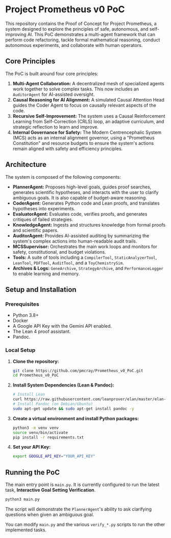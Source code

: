 
# Project Prometheus v0 PoC

This repository contains the Proof of Concept for Project Prometheus, a system designed to explore the principles of safe, autonomous, and self-improving AI. This PoC demonstrates a multi-agent framework that can perform code refactoring, tackle formal mathematical reasoning, conduct autonomous experiments, and collaborate with human operators.

## Core Principles

The PoC is built around four core principles:

1.  **Multi-Agent Collaboration:** A decentralized mesh of specialized agents work together to solve complex tasks. This now includes an `AuditorAgent` for AI-assisted oversight.
2.  **Causal Reasoning for AI Alignment:** A simulated Causal Attention Head guides the Coder Agent to focus on causally relevant aspects of the code.
3.  **Recursive Self-Improvement:** The system uses a Causal Reinforcement Learning from Self-Correction (CRLS) loop, an adaptive curriculum, and strategic reflection to learn and improve.
4.  **Internal Governance for Safety:** The Modern Centrencephalic System (MCS) acts as an internal alignment governor, using a "Prometheus Constitution" and resource budgets to ensure the system's actions remain aligned with safety and efficiency principles.

## Architecture

The system is composed of the following components:

*   **PlannerAgent:** Proposes high-level goals, guides proof searches, generates scientific hypotheses, and interacts with the user to clarify ambiguous goals. It is also capable of budget-aware reasoning.
*   **CoderAgent:** Generates Python code and Lean proofs, and translates hypotheses into experiments.
*   **EvaluatorAgent:** Evaluates code, verifies proofs, and generates critiques of failed strategies.
*   **KnowledgeAgent:** Ingests and structures knowledge from formal proofs and scientific papers.
*   **AuditorAgent:** Provides AI-assisted auditing by summarizing the system's complex actions into human-readable audit trails.
*   **MCSSupervisor:** Orchestrates the main work loops and monitors for safety, constitutional, and budget violations.
*   **Tools:** A suite of tools including a `CompilerTool`, `StaticAnalyzerTool`, `LeanTool`, `PDFTool`, `AuditTool`, and a `ToyChemistrySim`.
*   **Archives & Logs:** `GeneArchive`, `StrategyArchive`, and `PerformanceLogger` to enable learning and memory.

## Setup and Installation

### Prerequisites

*   Python 3.8+
*   Docker
*   A Google API Key with the Gemini API enabled.
*   The Lean 4 proof assistant.
*   Pandoc.

### Local Setup

1.  **Clone the repository:**
    ```bash
    git clone https://github.com/pmcray/Prometheus_v0_PoC.git
    cd Prometheus_v0_PoC
    ```

2.  **Install System Dependencies (Lean & Pandoc):**
    ```bash
    # Install Lean
    curl https://raw.githubusercontent.com/leanprover/elan/master/elan-init.sh -sSf | sh
    # Install Pandoc (on Debian/Ubuntu)
    sudo apt-get update && sudo apt-get install pandoc -y
    ```

3.  **Create a virtual environment and install Python packages:**
    ```bash
    python3 -m venv venv
    source venv/bin/activate
    pip install -r requirements.txt
    ```

4.  **Set your API Key:**
    ```bash
    export GOOGLE_API_KEY="YOUR_API_KEY"
    ```

## Running the PoC

The main entry point is `main.py`. It is currently configured to run the latest task, **Interactive Goal Setting Verification**.

```bash
python3 main.py
```

The script will demonstrate the `PlannerAgent`'s ability to ask clarifying questions when given an ambiguous goal.

You can modify `main.py` and the various `verify_*.py` scripts to run the other implemented tasks.
